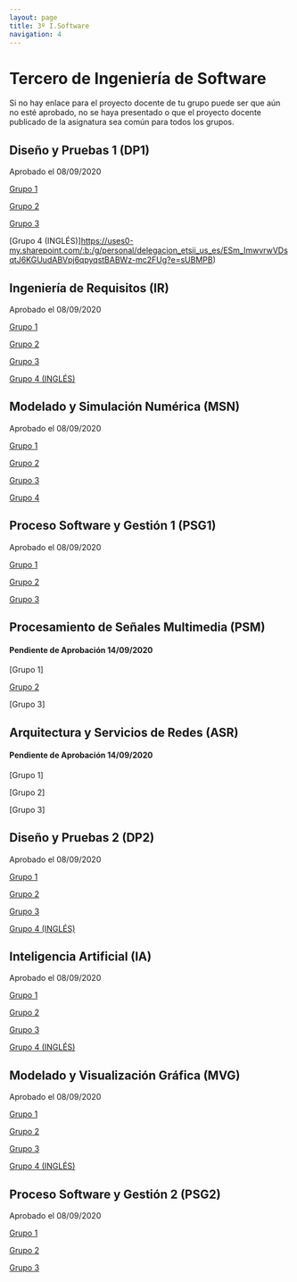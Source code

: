 ```yaml
---
layout: page
title: 3º I.Software
navigation: 4
---
```


# Tercero de Ingeniería de Software

Si no hay enlace para el proyecto docente de tu grupo puede ser que aún no esté aprobado, no se haya presentado o que el proyecto docente publicado de la asignatura sea común para todos los grupos.

## Diseño y Pruebas 1 (DP1)

Aprobado el 08/09/2020

[Grupo 1](https://uses0-my.sharepoint.com/:b:/g/personal/delegacion_etsii_us_es/ESm_ImwvrwVDsqtJ6KGUudABVpj6qpyqstBABWz-mc2FUg?e=sUBMPB)

[Grupo 2](https://uses0-my.sharepoint.com/:b:/g/personal/delegacion_etsii_us_es/ESm_ImwvrwVDsqtJ6KGUudABVpj6qpyqstBABWz-mc2FUg?e=sUBMPB)

[Grupo 3](https://uses0-my.sharepoint.com/:b:/g/personal/delegacion_etsii_us_es/ESm_ImwvrwVDsqtJ6KGUudABVpj6qpyqstBABWz-mc2FUg?e=sUBMPB)

[Grupo 4 (INGLÉS)]https://uses0-my.sharepoint.com/:b:/g/personal/delegacion_etsii_us_es/ESm_ImwvrwVDsqtJ6KGUudABVpj6qpyqstBABWz-mc2FUg?e=sUBMPB)


## Ingeniería de Requisitos (IR)

Aprobado el 08/09/2020

[Grupo 1](https://uses0-my.sharepoint.com/:b:/g/personal/delegacion_etsii_us_es/EcYu-1NJ29FBgrEpj1EBNecB80gd4vQeYi-UHaJnUGb9kA?e=gUA1u6)

[Grupo 2](https://uses0-my.sharepoint.com/:b:/g/personal/delegacion_etsii_us_es/EZRGKUa1y5JCvucHq3Z2owoBU9FZG1-cFzsbzS1qBcoE7A?e=ASbL1W)

[Grupo 3](https://uses0-my.sharepoint.com/:b:/g/personal/delegacion_etsii_us_es/EUpGtaGRY7pCkigi5RfzgkEBLpm_s4Af16bnrYe7tqN_nQ?e=9Ekfhd)

[Grupo 4 (INGLÉS)](https://uses0-my.sharepoint.com/:b:/g/personal/delegacion_etsii_us_es/EXZoSJbDgR5IqUVPwJjA484Bd02K-UsVR24FilPGOBLhVg?e=sNLTCL)


## Modelado y Simulación Numérica (MSN)

Aprobado el 08/09/2020

[Grupo 1](https://sevius.us.es/asignus/proyectopublicado.php?codasig=2050021&vac=1104456&gac=1)

[Grupo 2](https://sevius.us.es/asignus/proyectopublicado.php?codasig=2050021&vac=1104456&gac=2)

[Grupo 3](https://uses0-my.sharepoint.com/:b:/g/personal/delegacion_etsii_us_es/EbCdB-n620BEqyFZsEkTyhgBwkxxfGeSpfeHQTBKjzs6KA?e=ohUFb3)

[Grupo 4](https://sevius.us.es/asignus/proyectopublicado.php?codasig=2050021&vac=1104456&gac=4%20INGLES)


## Proceso Software y Gestión 1 (PSG1)

Aprobado el 08/09/2020

[Grupo 1](https://uses0-my.sharepoint.com/:b:/g/personal/delegacion_etsii_us_es/Ef1emMDn2mZMq1GZQQ1dkScB3VsJgB3a8PPzsqe4cg1GNQ?e=sA2Yjg)

[Grupo 2](https://uses0-my.sharepoint.com/:b:/g/personal/delegacion_etsii_us_es/ESayU2xPut9NtZK93LI34GQB2OQM7mOkcrmAF8BXNEBnCg?e=JsptmM)

[Grupo 3](https://uses0-my.sharepoint.com/:b:/g/personal/delegacion_etsii_us_es/Ee9w-z9BVX9OnqvQJ9RdI6QBTkMki-MATYfKyXafeT8VrQ?e=tk6sxK)


## Procesamiento de Señales Multimedia (PSM)

#### Pendiente de Aprobación 14/09/2020

[Grupo 1]

[Grupo 2](https://uses0-my.sharepoint.com/:b:/g/personal/delegacion_etsii_us_es/EatWgm37bjlFloU2dzV0p6wBygIshW7jiY1d19Db7lWRNw?e=HGGb1y)

[Grupo 3]


## Arquitectura y Servicios de Redes (ASR)

#### Pendiente de Aprobación 14/09/2020

[Grupo 1]

[Grupo 2]

[Grupo 3]


## Diseño y Pruebas 2 (DP2)

Aprobado el 08/09/2020

[Grupo 1](https://uses0-my.sharepoint.com/:b:/g/personal/delegacion_etsii_us_es/EaY4Xdx8wB5Pi7HuLHQTWVYBDPgSd5GHBzxkTFho8QQPHQ?e=368QFD)

[Grupo 2](https://uses0-my.sharepoint.com/:b:/g/personal/delegacion_etsii_us_es/EcJ3QKy39oZChdlAOqEytlQBaUsHkIoLdzICdJSzCR_qnQ?e=ad4EdD)

[Grupo 3](https://uses0-my.sharepoint.com/:b:/g/personal/delegacion_etsii_us_es/ESlzdZwe-zhIuWKKCwZHwBIB8aPTHr2p_J3DKtJW5kO-Yg?e=P4q3iR)

[Grupo 4 (INGLÉS)](https://uses0-my.sharepoint.com/:b:/g/personal/delegacion_etsii_us_es/ETws9ivtaHNMn8vD3zTf7QIBZlGsFWQB8AHEfTJ7k6vv4Q?e=Ozrpzq)


## Inteligencia Artificial (IA)

Aprobado el 08/09/2020

[Grupo 1](https://uses0-my.sharepoint.com/:b:/g/personal/delegacion_etsii_us_es/EZ9uH9GoeitPgXysXsECYNwBYU5c9mQmc4IEIHhmg-_Yyg?e=Hb2LQK)

[Grupo 2](https://uses0-my.sharepoint.com/:b:/g/personal/delegacion_etsii_us_es/EUUYb8WIv4hLvEa19rzgtO8BSMcDfANiawvaKmG9FtIc2w?e=nRghyT)

[Grupo 3](https://uses0-my.sharepoint.com/:b:/g/personal/delegacion_etsii_us_es/EXgQIvL2S79MicPC0zhlnSgB8HmGjF04LUM1MfgxNoV4Kg?e=pWnAlN)

[Grupo 4 (INGLÉS)](https://uses0-my.sharepoint.com/:b:/g/personal/delegacion_etsii_us_es/Ef0iJYUHfC1Eq74IP64JQ3YBDwgpzgL4zT_jNyzdq9jB_g?e=PiSnUg)


## Modelado y Visualización Gráfica (MVG)

Aprobado el 08/09/2020

[Grupo 1](https://uses0-my.sharepoint.com/:b:/g/personal/delegacion_etsii_us_es/Ed7Z0Iziug1OhJ5FJgEpfBoB97s0iyzm7pPq1l97ahBshQ?e=GIq4Ic)

[Grupo 2](https://sevius.us.es/asignus/proyectopublicado.php?codasig=2050025&vac=1104459&gac=2)

[Grupo 3](https://uses0-my.sharepoint.com/:b:/g/personal/delegacion_etsii_us_es/Eed8XRyXcL9DvinQqUXk4voB6NvvLYdNY3quUAXVYOHjGw?e=wsLxGt)

[Grupo 4 (INGLÉS)](https://sevius.us.es/asignus/proyectopublicado.php?codasig=2050025&vac=1104459&gac=4%20INGLES)


## Proceso Software y Gestión 2 (PSG2)

Aprobado el 08/09/2020

[Grupo 1](https://uses0-my.sharepoint.com/:b:/g/personal/delegacion_etsii_us_es/EYXLIprT_2NAg2x8zbt2swgBmT07Nw3NiaxFqwN-Evwh6w?e=yB5IRq)

[Grupo 2](https://uses0-my.sharepoint.com/:b:/g/personal/delegacion_etsii_us_es/ES3oGsRvwf1FvKGDtnDnw-YBearyexdQTb8d4kKDRqgEzA?e=bz3lRi)

[Grupo 3](https://uses0-my.sharepoint.com/:b:/g/personal/delegacion_etsii_us_es/EYnlUiZvC9BPtV2VJS95n4sBO_-EnCe--aVskCXSid-pbw?e=Cg47N8)